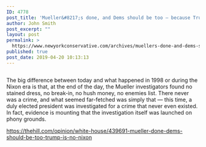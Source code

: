```yaml
---
ID: 4778
post_title: 'Mueller&#8217;s done, and Dems should be too — because Trump is no Nixon'
author: John Smith
post_excerpt: ""
layout: post
permalink: >
  https://www.newyorkconservative.com/archives/muellers-done-and-dems-should-be-too-because-trump-is-no-nixon/
published: true
post_date: 2019-04-20 10:13:13
---
```

<!-- wp:paragraph -->
<p> </p>
<!-- /wp:paragraph -->

<!-- wp:image {"id":4779} -->
<figure class="wp-block-image"><img src="https://www.newyorkconservative.com/wp-content/uploads/2019/04/75440_eb.jpg" alt="" class="wp-image-4779"/></figure>
<!-- /wp:image -->

<!-- wp:paragraph -->
<p>The big difference between today and what happened in 1998 or during the Nixon era is that, at the end of the day, the Mueller investigators found no stained dress, no break-in, no hush money, no enemies list. There never was a crime, and what seemed far-fetched was simply that — this time, a duly elected president was investigated for a crime that never even existed. In fact, evidence is mounting that the investigation itself was launched on phony grounds. </p>
<!-- /wp:paragraph -->

<!-- wp:paragraph -->
<p><a href="https://thehill.com/opinion/white-house/439691-mueller-done-dems-should-be-too-trump-is-no-nixon">https://thehill.com/opinion/white-house/439691-mueller-done-dems-should-be-too-trump-is-no-nixon</a></p>
<!-- /wp:paragraph -->